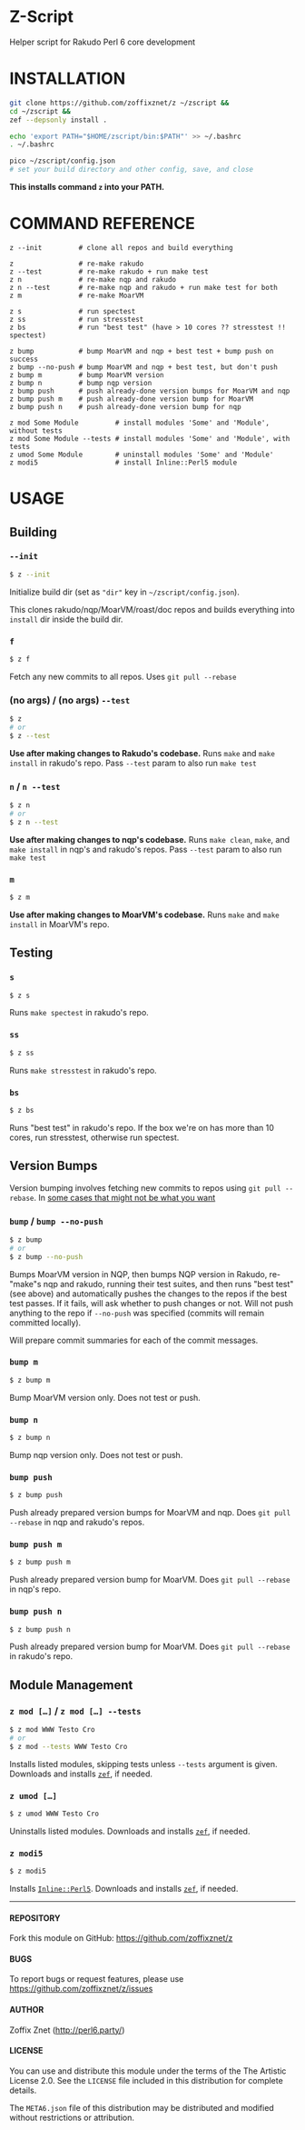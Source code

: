# Z-Script

Helper script for Rakudo Perl 6 core development

# INSTALLATION

```bash
git clone https://github.com/zoffixznet/z ~/zscript &&
cd ~/zscript &&
zef --depsonly install .

echo 'export PATH="$HOME/zscript/bin:$PATH"' >> ~/.bashrc
. ~/.bashrc

pico ~/zscript/config.json
# set your build directory and other config, save, and close
```

**This installs command `z` into your PATH.**

# COMMAND REFERENCE

```
z --init         # clone all repos and build everything

z                # re-make rakudo
z --test         # re-make rakudo + run make test
z n              # re-make nqp and rakudo
z n --test       # re-make nqp and rakudo + run make test for both
z m              # re-make MoarVM

z s              # run spectest
z ss             # run stresstest
z bs             # run "best test" (have > 10 cores ?? stresstest !! spectest)

z bump           # bump MoarVM and nqp + best test + bump push on success
z bump --no-push # bump MoarVM and nqp + best test, but don't push
z bump m         # bump MoarVM version
z bump n         # bump nqp version
z bump push      # push already-done version bumps for MoarVM and nqp
z bump push m    # push already-done version bump for MoarVM
z bump push n    # push already-done version bump for nqp

z mod Some Module         # install modules 'Some' and 'Module', without tests
z mod Some Module --tests # install modules 'Some' and 'Module', with tests
z umod Some Module        # uninstall modules 'Some' and 'Module'
z modi5                   # install Inline::Perl5 module
```

# USAGE

## Building

### `--init`

```bash
$ z --init
```

Initialize build dir (set as `"dir"` key in `~/zscript/config.json`).

This clones rakudo/nqp/MoarVM/roast/doc repos and builds everything into
`install` dir inside the build dir.

### `f`

```bash
$ z f
```

Fetch any new commits to all repos. Uses `git pull --rebase`

### (no args) / (no args) `--test`

```bash
$ z
# or
$ z --test
```

**Use after making changes to Rakudo's codebase.**
Runs `make` and `make install` in rakudo's repo. Pass `--test` param to also
run `make test`

### `n` / `n --test`

```bash
$ z n
# or
$ z n --test
```

**Use after making changes to nqp's codebase.**
Runs `make clean`, `make`, and `make install` in nqp's and rakudo's repos.
Pass `--test` param to also run `make test`

### `m`

```bash
$ z m
```

**Use after making changes to MoarVM's codebase.**
Runs `make` and `make install` in MoarVM's repo.

## Testing

### `s`

```bash
$ z s
```

Runs `make spectest` in rakudo's repo.

### `ss`

```bash
$ z ss
```

Runs `make stresstest` in rakudo's repo.

### `bs`

```bash
$ z bs
```

Runs "best test" in rakudo's repo. If the box we're on has more than 10 cores,
run stresstest, otherwise run spectest.

## Version Bumps

Version bumping involves fetching new commits to repos
using `git pull --rebase`. In [some cases that might not be what
you want](https://rakudo.party/post/I-Botched-A-Perl-6-Release-And-Now-A-Robot-Is-Taking-My-Job)

### `bump` / `bump --no-push`

```bash
$ z bump
# or
$ z bump --no-push
```

Bumps MoarVM version in NQP, then bumps NQP version in Rakudo, re-"make"s nqp
and rakudo, running their test suites, and then runs "best test"
(see above) and automatically pushes the changes to the repos if the best test
passes. If it fails, will ask whether to push changes or not. Will not push
anything to the repo if `--no-push` was specified (commits will remain committed
locally).

Will prepare commit summaries for each of the commit messages.

### `bump m`

```bash
$ z bump m
```

Bump MoarVM version only. Does not test or push.

### `bump n`

```bash
$ z bump n
```

Bump nqp version only. Does not test or push.

### `bump push`

```bash
$ z bump push
```

Push already prepared version bumps for MoarVM and nqp. Does `git pull --rebase`
in nqp and rakudo's repos.

### `bump push m`

```bash
$ z bump push m
```

Push already prepared version bump for MoarVM. Does `git pull --rebase`
in nqp's repo.

### `bump push n`

```bash
$ z bump push n
```

Push already prepared version bump for MoarVM. Does `git pull --rebase`
in rakudo's repo.


## Module Management

### `z mod […]` / `z mod […] --tests`

```bash
$ z mod WWW Testo Cro
# or
$ z mod --tests WWW Testo Cro
```

Installs listed modules, skipping tests unless `--tests` argument is given.
Downloads and installs [`zef`](https://modules.perl6.org/repo/zef), if needed.

### `z umod […]`

```bash
$ z umod WWW Testo Cro
```

Uninstalls listed modules.
Downloads and installs [`zef`](https://modules.perl6.org/repo/zef), if needed.

### `z modi5`

```bash
$ z modi5
```

Installs [`Inline::Perl5`](https://modules.perl6.org/repo/Inline::Perl5).
Downloads and installs [`zef`](https://modules.perl6.org/repo/zef), if needed.

----

#### REPOSITORY

Fork this module on GitHub:
https://github.com/zoffixznet/z

#### BUGS

To report bugs or request features, please use
https://github.com/zoffixznet/z/issues

#### AUTHOR

Zoffix Znet (http://perl6.party/)

#### LICENSE

You can use and distribute this module under the terms of the
The Artistic License 2.0. See the `LICENSE` file included in this
distribution for complete details.

The `META6.json` file of this distribution may be distributed and modified
without restrictions or attribution.
